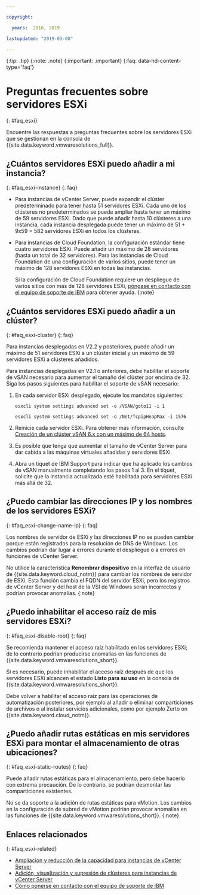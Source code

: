```yaml
---

copyright:

  years:  2016, 2019

lastupdated: "2019-03-08"

---
```


{:tip: .tip}
{:note: .note}
{:important: .important}
{:faq: data-hd-content-type='faq'}

# Preguntas frecuentes sobre servidores ESXi
{: #faq_esxi}

Encuentre las respuestas a preguntas frecuentes sobre los servidores ESXi que se gestionan en la consola de {{site.data.keyword.vmwaresolutions_full}}.

## ¿Cuántos servidores ESXi puedo añadir a mi instancia?
{: #faq_esxi-instance}
{: faq}

* Para instancias de vCenter Server, puede expandir el clúster predeterminado para tener hasta 51 servidores ESXi. Cada uno de los clústeres no predeterminados se puede ampliar hasta tener un máximo de 59 servidores ESXi. Dado que puede añadir hasta 10 clústeres a una instancia, cada instancia desplegada puede tener un máximo de 51 + 9x59 = 582 servidores ESXi en todos los clústeres.
* Para instancias de Cloud Foundation, la configuración estándar tiene cuatro servidores ESXi. Puede añadir un máximo de 28 servidores (hasta un total de 32 servidores). Para las instancias de Cloud Foundation de una configuración de varios sitios, puede tener un máximo de 128 servidores ESXi en todas las instancias.

  Si la configuración de Cloud Foundation requiere un despliegue de varios sitios con más de 128 servidores ESXi, [póngase en contacto con el equipo de soporte de IBM](/docs/services/vmwaresolutions/vmonic?topic=vmware-solutions-trbl_support) para obtener ayuda.
  {:note}

## ¿Cuántos servidores ESXi puedo añadir a un clúster?
{: #faq_esxi-cluster}
{: faq}

Para instancias desplegadas en V2.2 y posteriores, puede añadir un máximo de 51 servidores ESXi a un clúster inicial y un máximo de 59 servidores ESXi a clústeres añadidos.

Para instancias desplegadas en V2.1 o anteriores, debe habilitar el soporte de vSAN necesario para aumentar el tamaño del clúster por encima de 32. Siga los pasos siguientes para habilitar el soporte de vSAN necesario:

1. En cada servidor ESXi desplegado, ejecute los mandatos siguientes:

   `esxcli system settings advanced set -o /VSAN/goto11 -i 1`

   `esxcli system settings advanced set -o /Net/TcpipHeapMax -i 1576`

2. Reinicie cada servidor ESXi. Para obtener más información, consulte [Creación de un clúster vSAN 6.x con un máximo de 64 hosts](https://kb.vmware.com/s/article/2110081).
3. Es posible que tenga que aumentar el tamaño de vCenter Server para dar cabida a las máquinas virtuales añadidas y servidores ESXi.
4. Abra un tíquet de IBM Support para indicar que ha aplicado los cambios de vSAN manualmente completando los pasos 1 al 3. En el tíquet, solicite que la instancia actualizada esté habilitada para servidores ESXi más allá de 32.

## ¿Puedo cambiar las direcciones IP y los nombres de los servidores ESXi?
{: #faq_esxi-change-name-ip}
{: faq}

Los nombres de servidor de ESXi y las direcciones IP no se pueden cambiar porque están registrados para la resolución de DNS de Windows. Los cambios podrían dar lugar a errores durante el despliegue o a errores en funciones de vCenter Server.

No utilice la característica **Renombrar dispositivo** en la interfaz de usuario de {{site.data.keyword.cloud_notm}} para cambiar los nombres de servidor de ESXi. Esta función cambia el FQDN del servidor ESXi, pero los registros de vCenter Server y del host de la VSI de Windows serán incorrectos y podrían provocar anomalías.
{:note}

## ¿Puedo inhabilitar el acceso raíz de mis servidores ESXi?
{: #faq_esxi-disable-root}
{: faq}

Se recomienda mantener el acceso raíz habilitado en los servidores ESXi; de lo contrario podrían producirse anomalías en las funciones de {{site.data.keyword.vmwaresolutions_short}}.

Si es necesario, puede inhabilitar el acceso raíz después de que los servidores ESXi alcancen el estado **Listo para su uso** en la consola de {{site.data.keyword.vmwaresolutions_short}}.

Debe volver a habilitar el acceso raíz para las operaciones de automatización posteriores, por ejemplo al añadir o eliminar comparticiones de archivos o al instalar servicios adicionales, como por ejemplo Zerto on {{site.data.keyword.cloud_notm}}.

## ¿Puedo añadir rutas estáticas en mis servidores ESXi para montar el almacenamiento de otras ubicaciones?
{: #faq_esxi-static-routes}
{: faq}

Puede añadir rutas estáticas para el almacenamiento, pero debe hacerlo con extrema precaución. De lo contrario, se podrían desmontar las comparticiones existentes.

No se da soporte a la adición de rutas estáticas para vMotion. Los cambios en la configuración de subred de vMotion podrían provocar anomalías en las funciones de {{site.data.keyword.vmwaresolutions_short}}.
{:note}

## Enlaces relacionados
{: #faq_esxi-related}

* [Ampliación y reducción de la capacidad para instancias de vCenter Server](/docs/services/vmwaresolutions/vcenter?topic=vmware-solutions-vc_addingremovingservers)
* [Adición, visualización y supresión de clústeres para instancias de vCenter Server](/docs/services/vmwaresolutions/vcenter?topic=vmware-solutions-adding-and-viewing-clusters-for-vcenter-server-instances)
* [Cómo ponerse en contacto con el equipo de soporte de IBM](/docs/services/vmwaresolutions/vmonic?topic=vmware-solutions-trbl_support)
